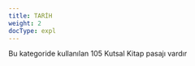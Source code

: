 ```yaml
---
title: TARİH
weight: 2
docType: expl
---
```


Bu kategoride kullanılan 105 Kutsal Kitap pasajı vardır
